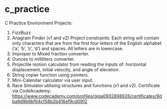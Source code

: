 # c_practice
C Practice Environment
Projects:
1. FizzBuzz
2. Anagram Finder (v1 and v2)
   Project constraints: Each string will contain only characters that are from the first four letters of the English alphabet (‘a’, ‘b’, ‘c’, ‘d’) and spaces. All letters are in lowercase.
3. Improper to Mixed fraction converter.
4. Ounces to milliliters converter.
5. Projectile motion calculator from reading the inputs of: horizontal displacement, initial velocity, and angle of elevation.
6. String copier function using pointers.
7. Mini-Calendar calculator via user input.
8. Race Simulator utilising structures and functions (v1 and v2).
Certificate via CodeAcademy: https://www.codecademy.com/profiles/giga0932898926/certificates/9dba9d9b6bf64cf58b2b416ef9cd0912
